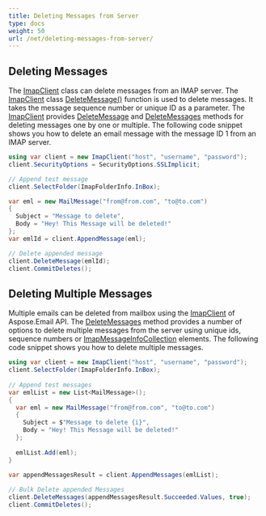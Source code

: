 ```yaml
---
title: Deleting Messages from Server
type: docs
weight: 50
url: /net/deleting-messages-from-server/
---
```



## **Deleting Messages**
The [ImapClient](https://apireference.aspose.com/email/net/aspose.email.clients.imap/imapclient) class can delete messages from an IMAP server. The [ImapClient](https://apireference.aspose.com/email/net/aspose.email.clients.imap/imapclient) class [DeleteMessage()](https://apireference.aspose.com/email/net/aspose.email.clients.imap/imapclient/methods/deletemessage/index) function is used to delete messages. It takes the message sequence number or unique ID as a parameter. The [ImapClient](https://apireference.aspose.com/email/net/aspose.email.clients.imap/imapclient) provides [DeleteMessage](https://apireference.aspose.com/email/net/aspose.email.clients.imap/imapclient/methods/deletemessage/index) and [DeleteMessages](https://apireference.aspose.com/email/net/aspose.email.clients.imap/imapclient/methods/deletemessages/index) methods for deleting messages one by one or multiple. The following code snippet shows you how to delete an email message with the message ID 1 from an IMAP server.


```csharp
using var client = new ImapClient("host", "username", "password");
client.SecurityOptions = SecurityOptions.SSLImplicit;

// Append test message
client.SelectFolder(ImapFolderInfo.InBox);

var eml = new MailMessage("from@from.com", "to@to.com")
{
  Subject = "Message to delete",
  Body = "Hey! This Message will be deleted!"
};
var emlId = client.AppendMessage(eml);

// Delete appended message
client.DeleteMessage(emlId);
client.CommitDeletes();
```

## **Deleting Multiple Messages**
Multiple emails can be deleted from mailbox using the [ImapClient](https://apireference.aspose.com/email/net/aspose.email.clients.imap/imapclient) of Aspose.Email API. The [DeleteMessages](https://apireference.aspose.com/email/net/aspose.email.clients.imap/imapclient/methods/deletemessages/index) method provides a number of options to delete multiple messages from the server using unique ids, sequence numbers or [ImapMessageInfoCollection](https://apireference.aspose.com/email/net/aspose.email.clients.imap/imapmessageinfocollection) elements. The following code snippet shows you how to delete multiple messages.


```csharp
using var client = new ImapClient("host", "username", "password");
client.SelectFolder(ImapFolderInfo.InBox);
            
// Append test messages
var emlList = new List<MailMessage>();
{
  var eml = new MailMessage("from@from.com", "to@to.com")
  {
    Subject = $"Message to delete {i}",
    Body = "Hey! This Message will be deleted!"
  };
                
  emlList.Add(eml);
}

var appendMessagesResult = client.AppendMessages(emlList);
            
// Bulk Delete appended Messages
client.DeleteMessages(appendMessagesResult.Succeeded.Values, true);
client.CommitDeletes();
```
